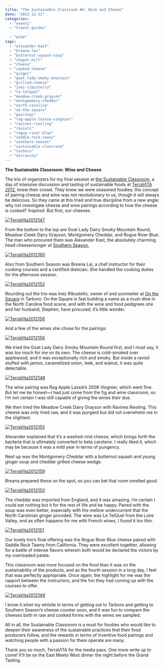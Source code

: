 ```yaml
---
title: "The Sustainable Classroom #4: Wine and Cheese"
date: "2012-12-21"
categories:
  - "events"
  - "travel-guides"
  
  - "wine"
tags:
  - "alexander-kast"
  - "breana-lai"
  - "butternut-squash-soup"
  - "chapel-hill"
  - "cheese"
  - "cooked-cheese"
  - "ginger"
  - "goat-lady-smoky-mountain"
  - "grilled-cheese"
  - "inez-ribustello"
  - "le-telquel"
  - "meadow-creek-grayson"
  - "montgomoery-cheddar"
  - "north-carolina"
  - "on-the-square"
  - "pairings"
  - "rag-apple-lassie-viognier"
  - "ravines-riesling"
  - "ravioli"
  - "rogue-river-blue"
  - "saddle-rock-tawny"
  - "southern-season"
  - "sustainable-classroom"
  - "tarboro"
  - "terravita"
---
```


**The Sustainable Classroom: Wine and Cheese**

The trio of organizers for my final session at [the Sustainable Classroom](http://www.terravitaevent.com/TerraVITA/SessionDescrip.html), a day of intensive discussion and tasting of sustainable foods at [TerraVITA 2012,](http://www.terravitaevent.com/TerraVITA/SessionDescrip.html) knew their crowd. They knew we were seasoned foodies; the concept of pairing cheese and wine was not revolutionary to us, though it will always be delicious. So they came at this tried and true discipline from a new angle: why not investigate cheese and wine pairings according to how the cheese is cooked? _Inspired_. But first, our cheeses.

[![](http://s3.amazonaws.com/thegourmez-wpmedia/2012/12/TerraVita2012147.jpg "TerraVita2012147")](http://s3.amazonaws.com/thegourmez-wpmedia/2012/12/TerraVita2012147.jpg)

From the bottom to the top are Goat Lady Dairy Smoky Mountain Round, Meadow Creek Dairy Grayson, Montgomery Cheddar, and Rogue River Blue. The man who procured them was Alexander Kast, the absolutely charming head cheesemonger at [Southern Season.](http://www.southernseason.com/)

[![](http://s3.amazonaws.com/thegourmez-wpmedia/2012/12/TerraVita2012160.jpg "TerraVita2012160")](http://s3.amazonaws.com/thegourmez-wpmedia/2012/12/TerraVita2012160.jpg)

Also from Southern Season was Breana Lai, a chef instructor for their cooking courses and a certified dietician. She handled the cooking duties for the afternoon session.

[![](http://s3.amazonaws.com/thegourmez-wpmedia/2012/12/TerraVita2012152.jpg "TerraVita2012152")](http://s3.amazonaws.com/thegourmez-wpmedia/2012/12/TerraVita2012152.jpg)

Rounding out the trio was Inez Ribustello, owner of and sommelier at [On the Square](http://www.onthesquarenc.com/) in Tarboro. On the Square is fast building a name as a must-dine in the North Carolina food scene, and with the wine and food pedigrees she and her husband, Stephen, have procured, it’s little wonder.

[![](http://s3.amazonaws.com/thegourmez-wpmedia/2012/12/TerraVita2012158.jpg "TerraVita2012158")](http://s3.amazonaws.com/thegourmez-wpmedia/2012/12/TerraVita2012158.jpg)

And a few of the wines she chose for the pairings:

[![](http://s3.amazonaws.com/thegourmez-wpmedia/2012/12/TerraVita2012156.jpg "TerraVita2012156")](http://s3.amazonaws.com/thegourmez-wpmedia/2012/12/TerraVita2012156.jpg)

We tried the Goat Lady Dairy Smoky Mountain Round first, and I must say, it was too much for me on its own. The cheese is cold-smoked over applewood, and it was exceptionally rich and smoky. But inside a ravioli stuffed with jamon, caramelized onion, leek, and walnut, it was quite delectable.

[![](http://s3.amazonaws.com/thegourmez-wpmedia/2012/12/TerraVita2012148.jpg "TerraVita2012148")](http://s3.amazonaws.com/thegourmez-wpmedia/2012/12/TerraVita2012148.jpg)

The wine pairing was Rag Apple Lassie’s 2008 Viognier, which went fine. But let me be honest—I had just come from the fig and wine classroom, so I’m not certain I was still capable of giving the wines their due.

We then tried the Meadow Creek Dairy Grayson with Ravines Riesling. This cheese was only tried raw, and it was pungent but did not overwhelm me in the slightest.

[![](http://s3.amazonaws.com/thegourmez-wpmedia/2012/12/TerraVita2012155.jpg "TerraVita2012155")](http://s3.amazonaws.com/thegourmez-wpmedia/2012/12/TerraVita2012155.jpg)

Alexander explained that it’s a washed-rind cheese, which brings forth the bacteria that is ultimately converted to beta carotene. I really liked it, which may be because it was a mild year in terms of pungency.

Next up was the Montgomery Cheddar with a butternut squash and young ginger soup and cheddar grilled cheese wedge.

[![](http://s3.amazonaws.com/thegourmez-wpmedia/2012/12/TerraVita2012159.jpg "TerraVita2012159")](http://s3.amazonaws.com/thegourmez-wpmedia/2012/12/TerraVita2012159.jpg)

Breana prepared these on the spot, so you can bet that room smelled good.




<div class="caption">

[![](http://s3.amazonaws.com/thegourmez-wpmedia/2012/12/TerraVita2012150.jpg "TerraVita2012150")](http://s3.amazonaws.com/thegourmez-wpmedia/2012/12/TerraVita2012150.jpg)</div>


The cheddar was imported from England, and it was amazing. I’m certain I could eat nothing but it for the rest of life and be happy. Paired with the soup was even better, especially with the mellow undercurrent that the North Carolinian ginger provided. The wine was Le TelQuel from the Loire Valley, and as often happens for me with French wines, I found it too thin.




<div class="caption">

[![](http://s3.amazonaws.com/thegourmez-wpmedia/2012/12/TerraVita2012151.jpg "TerraVita2012151")](http://s3.amazonaws.com/thegourmez-wpmedia/2012/12/TerraVita2012151.jpg)</div>


Our lovely trio’s final offering was the Rogue River Blue cheese paired with Saddle Rock Tawny from California. They were excellent together, allowing for a battle of intense flavors wherein both would be declared the victors by my overloaded palate.

This classroom was more focused on the food than it was on the sustainability of the products, and as the fourth session in a long day, I feel that was perfectly appropriate. Once again, the highlight for me was the rapport between the instructors, and the fun they had coming up with the courses to offer.

[![](http://s3.amazonaws.com/thegourmez-wpmedia/2012/12/TerraVita2012149.jpg "TerraVita2012149")](http://s3.amazonaws.com/thegourmez-wpmedia/2012/12/TerraVita2012149.jpg)

I know it whet my whistle in terms of getting out to Tarboro and getting to Southern Season’s cheese counter soon, and it was fun to compare the cheeses both in raw and cooked forms with the wines we sampled.

All in all, the Sustainable Classroom is a must for foodies who would like to deepen their awareness of the sustainable practices that their food producers follow, and the rewards in terms of inventive food pairings and watching people with a passion for them operate are many.

Thank you so much, TerraVITA for the media pass. One more write up to come! It’ll be on the East Meets West dinner the night before the Grand Tasting.
